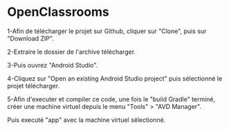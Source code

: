 # OpenClassrooms

1-Afin de télécharger le projet sur Github, cliquer sur "Clone", puis sur "Download ZIP".

2-Extraire le dossier de l'archive télécharger.

3-Puis ouvrez "Android Studio".

4-Cliquez sur "Open an existing Android Studio project" puis sélectionné le projet télécharger.

5-Afin d'executer et compiler ce code, une fois le "build Gradle" terminé, créer une machine virtuel depuis le menu "Tools" > "AVD Manager".

Puis executé "app" avec la machine virtuel sélectionné.